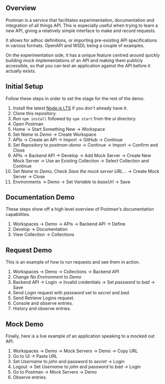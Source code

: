 ## Overview

Postman is a service that facilitates experimentation, documentation and
integration of all things API. This is especially useful when trying to learn a
new API, giving a relatively simple interface to make and record requests.

It allows for adhoc definitions, or importing pre-existing API specifications
in various formats. OpenAPI and WSDL being a couple of examples.

On the experimentation side, it has a unique feature centred around quickly
building mock implementations of an API and making them publicly accessible,
so that you can test an application against the API before it actually exists.

## Initial Setup

Follow these steps in order to set the stage for the rest of the demo.

1. Install the latest [Node.js LTS](https://nodejs.org/en/) if you don't already have it.
1. Clone this repository.
1. Run `npm install` followed by `npm start` from the _ui_ directory.
1. Open Postman
1. Home -> Start Something New -> Workspace
1. Set _Name_ to _Demo_ -> Create Workspace
1. APIs -> Create an API -> Import -> GitHub -> Continue
1. Set _Repository_ to _postman-demo_ -> Continue -> Import -> Confirm and Close
1. APIs -> Backend API -> Develop -> Add Mock Server -> Create New Mock Server -> Use an Existing Collection -> Select Collection and Continue
1. Set _Name_ to _Demo_, Check _Save the mock server URL..._ -> Create Mock Server -> Close
1. Environments -> Demo -> Set _Variable_ to _baseUrl_ -> Save

## Documentation Demo

These steps show off a high level overview of Postman's documentation
capabilities.

1. Workspaces -> Demo -> APIs -> Backend API -> Define
1. Develop -> Documentation
1. View Collection -> Collections

## Request Demo

This is an example of how to run requests and see them in action.

1. Workspaces -> Demo -> Collections -> Backend API
1. Change _No Environment_ to _Demo_
1. Backend API -> Login -> Invalid credentials -> Set _password_ to _bad_ -> Save
1. Send Login request with _password_ set to _secret_ and _bad_.
1. Send Retrieve Logins request.
1. Console and observe entries.
1. History and observe entries.

## Mock Demo

Finally, here is a live example of an application speaking to a mocked out API.

1. Workspaces -> Demo -> Mock Servers -> Demo -> Copy URL
1. Go to UI -> Paste URL
1. Set _Username_ to _john_ and password to _secret_ -> Login
1. Logout -> Set _Username_ to _john_ and password to _bad_ -> Login
1. Go to Postman -> Mock Servers -> Demo
1. Observe entries.
